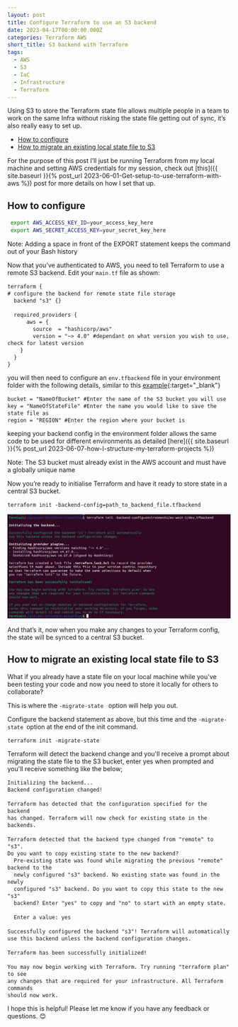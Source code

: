 ```yaml
---
layout: post
title: Configure Terraform to use an S3 backend
date: 2023-04-17T00:00:00.000Z
categories: Terraform AWS
short_title: S3 backend with Terraform
tags:
  - AWS
  - S3
  - IaC
  - Infrastructure
  - Terraform
---
```

Using S3 to store the Terraform state file allows multiple people in a team to work on the same Infra without risking the state file getting out of sync, it’s also really easy to set up.

<!-- toc -->

- [How to configure](#how-to-configure)
- [How to migrate an existing local state file to S3](#how-to-migrate-an-existing-local-state-file-to-s3)

<!-- tocstop -->

For the purpose of this post I’ll just be running Terraform from my local machine and setting AWS credentials for my session, check out [this]({{ site.baseurl }}{% post_url 2023-06-01-Get-setup-to-use-terraform-with-aws %})
 post for more details on how I set that up.

## How to configure

```bash
 export AWS_ACCESS_KEY_ID=your_access_key_here
 export AWS_SECRET_ACCESS_KEY=your_secret_key_here

```
Note: Adding a space in front of the EXPORT statement keeps the command out of your Bash history

Now that you’ve authenticated to AWS, you need to tell Terraform to use a remote S3 backend.  Edit your `main.tf` file as shown:

```hcl
terraform {
# configure the backend for remote state file storage
  backend "s3" {}
  
  required_providers {
      aws = {
        source  = "hashicorp/aws"
        version = "~> 4.0" #dependant on what version you wish to use, check for latest version
    }
  }
}

```
you will then need to configure an `env.tfbackend` file in your environment folder with the following details, similar to this [example](https://github.com/smurphin/aws-terraform-networking/blob/main/environments/eu-west-1/dev.tfbackend){:target="_blank"}

```hcl
bucket = "NameOfBucket" #Enter the name of the S3 bucket you will use
key = "NameOfStateFile" #Enter the name you would like to save the state file as
region = "REGION" #Enter the region where your bucket is
```

keeping your backend config in the environment folder allows the same code to be used for different environments as detailed [here]({{ site.baseurl }}{% post_url 2023-06-07-how-I-structure-my-terraform-projects %})

Note: The S3 bucket must already exist in the AWS account and must have a globally unique name

Now you’re ready to initialise Terraform and have it ready to store state in a central S3 bucket.

```hcl
terraform init -backend-config=path_to_backend_file.tfbackend

```

![Terminal output](/assets/images/terraform_terminal_1.png)

And that’s it, now when you make any changes to your Terraform config, the state will be synced to a central S3 bucket.

## How to migrate an existing local state file to S3

What if you already have a state file on your local machine while you've been testing your code and now you need to store it locally for others to collaborate?

This is where the `-migrate-state ` option will help you out.

Configure the backend statement as above, but this time and the `-migrate-state `option at the end of the init command.

```hcl
terraform init -migrate-state

```

Terraform will detect the backend change and you'll receive a prompt about migrating the state file to the S3 bucket, enter yes when prompted and you'll receive something like the below;

```
Initializing the backend...
Backend configuration changed!

Terraform has detected that the configuration specified for the backend
has changed. Terraform will now check for existing state in the backends.

Terraform detected that the backend type changed from "remote" to "s3".
Do you want to copy existing state to the new backend?
  Pre-existing state was found while migrating the previous "remote" backend to the
  newly configured "s3" backend. No existing state was found in the newly
  configured "s3" backend. Do you want to copy this state to the new "s3"
  backend? Enter "yes" to copy and "no" to start with an empty state.

  Enter a value: yes

Successfully configured the backend "s3"! Terraform will automatically
use this backend unless the backend configuration changes.

Terraform has been successfully initialized!

You may now begin working with Terraform. Try running "terraform plan" to see
any changes that are required for your infrastructure. All Terraform commands
should now work.
```

I hope this is helpful! Please let me know if you have any feedback or questions. 😊
